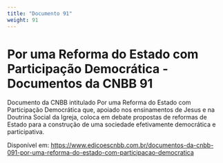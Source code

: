 ```yaml
---
title: "Documento 91"
weight: 91
---
```

# Por uma Reforma do Estado com Participação Democrática - Documentos da CNBB 91

Documento da CNBB intitulado Por uma Reforma do Estado com Participação Democrática que, apoiado nos ensinamentos de Jesus e na Doutrina Social da Igreja, coloca em debate propostas de reformas de Estado para a construção de uma sociedade efetivamente democrática e participativa.

Disponível em: https://www.edicoescnbb.com.br/documentos-da-cnbb-091-por-uma-reforma-do-estado-com-participacao-democratica
